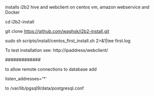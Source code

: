 installs i2b2 hive and webclient on centos vm, amazon webservice and Docker 

cd i2b2-install

git clone https://github.com/waghsk/i2b2-install.git

sudo sh scripts/install/centos_first_install.sh 2>&1|tee first.log

To test installation see:
http://ipaddress/webclient/

#############

to allow remote connections to database add 

listen_addresses='*'

to /var/lib/pgsql9/data/postgresql.conf
